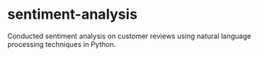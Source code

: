 # sentiment-analysis
Conducted sentiment analysis on customer reviews using natural language processing techniques in Python.
